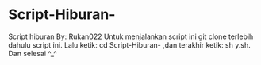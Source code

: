 # Script-Hiburan-
Script hiburan By: Rukan022
Untuk menjalankan script ini git clone terlebih dahulu script ini.
Lalu ketik: cd Script-Hiburan- ,dan terakhir ketik: sh y.sh.
Dan selesai ^_^
